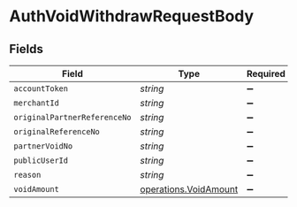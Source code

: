 # AuthVoidWithdrawRequestBody


## Fields

| Field                                                                 | Type                                                                  | Required                                                              | Description                                                           | Example                                                               |
| --------------------------------------------------------------------- | --------------------------------------------------------------------- | --------------------------------------------------------------------- | --------------------------------------------------------------------- | --------------------------------------------------------------------- |
| `accountToken`                                                        | *string*                                                              | :heavy_minus_sign:                                                    | N/A                                                                   | 9f7cfb9e8b744785b0e5a0496dccab48                                      |
| `merchantId`                                                          | *string*                                                              | :heavy_minus_sign:                                                    | N/A                                                                   | AYOPOP                                                                |
| `originalPartnerReferenceNo`                                          | *string*                                                              | :heavy_minus_sign:                                                    | N/A                                                                   | 30201012591224045978914301029091010910998                             |
| `originalReferenceNo`                                                 | *string*                                                              | :heavy_minus_sign:                                                    | N/A                                                                   | 30201012591224045978914301029091010910998                             |
| `partnerVoidNo`                                                       | *string*                                                              | :heavy_minus_sign:                                                    | N/A                                                                   | 20230630A00000010210000020100221                                      |
| `publicUserId`                                                        | *string*                                                              | :heavy_minus_sign:                                                    | N/A                                                                   | AYOPOP-285FRVRWJ                                                      |
| `reason`                                                              | *string*                                                              | :heavy_minus_sign:                                                    | N/A                                                                   | Test_Chaitu_VOID_01                                                   |
| `voidAmount`                                                          | [operations.VoidAmount](../../../sdk/models/operations/voidamount.md) | :heavy_minus_sign:                                                    | N/A                                                                   |                                                                       |